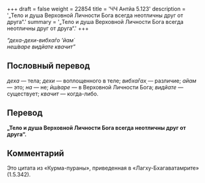 +++
draft = false
weight = 22854
title = 'ЧЧ Антйа 5.123'
description = '„Тело и душа Верховной Личности Бога всегда неотличны друг от друга“.'
summary = '„Тело и душа Верховной Личности Бога всегда неотличны друг от друга“.'
+++

_“деха-дехи-вибха̄го ’йам̇  
неш́варе видйате квачит”_

## Пословный перевод

_деха_ — тела; _дехи_ — воплощенного в теле; _вибха̄гах̣_ — различие; _айам_ — это; _на_ — не; _ӣш́варе_ — в Верховной Личности Бога; _видйате_ — существует; _квачит_ — когда-либо.

## Перевод

**„Тело и душа Верховной Личности Бога всегда неотличны друг от друга“.**

## Комментарий

Это цитата из «Курма-пураны», приведенная в «Лагху-Бхагаватамрите» (1.5.342).
